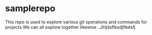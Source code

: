 # samplerepo
This repo is used to explore various git operations and commands for projects
We can all explore together
likewise
..JHjdsflksdjflkdsfj
